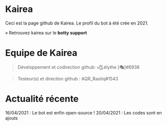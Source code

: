 # Kairea
Ceci est la page github de Kairea.
Le profil du bot à été crée en 2021.

» Retrouvez kairea sur le **botty support**

# Equipe de Kairea

> Développement et codirection github:
๖̶ζ͜͡Lélythe [🎭]#6938

> Testeur(s) et direction github :
AQR_Rastiq#1543

# Actualité récente 
16/04/2021 : Le bot est enfin open-source !
20/04/2021 : Les codes sont en ajouts 
